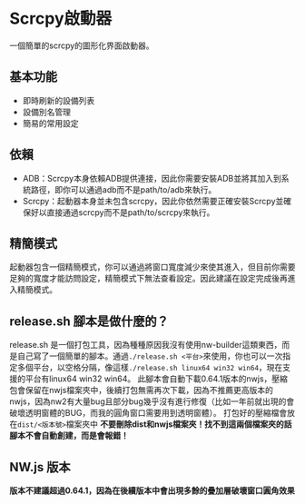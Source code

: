 # Scrcpy啟動器
一個簡單的scrcpy的圖形化界面啟動器。

## 基本功能
- 即時刷新的設備列表
- 設備別名管理
- 簡易的常用設定

## 依賴
- ADB：Scrcpy本身依賴ADB提供連接，因此你需要安裝ADB並將其加入到系統路徑，即你可以通過adb而不是path/to/adb來執行。
- Scrcpy：起動器本身並未包含scrcpy，因此你依然需要正確安裝Scrcpy並確保好以直接通過scrcpy而不是path/to/scrcpy來執行。

## 精簡模式
起動器包含一個精簡模式，你可以通過將窗口寬度減少來使其進入，但目前你需要足夠的寬度才能訪問設定，精簡模式下無法查看設定。因此建議在設定完成後再進入精簡模式。

## release.sh 腳本是做什麼的？
release.sh 是一個打包工具，因為種種原因我沒有使用nw-builder這類東西，而是自己寫了一個簡單的腳本。通過`./release.sh <平台>`來使用，你也可以一次指定多個平台，以空格分隔，像這樣`./release.sh linux64 win32 win64`，現在支援的平台有linux64 win32 win64。
此腳本會自動下載0.64.1版本的nwjs，壓縮包會保留在nwjs檔案夾中，後續打包無需再次下載，因為不推薦更高版本的nwjs，因為nw2有大量bug且部分bug幾乎沒有進行修復（比如一年前就出現的會破壞透明窗體的BUG，而我的圓角窗口需要用到透明窗體）。
打包好的壓縮檔會放在`dist/<版本號>`檔案夾中
**不要刪除dist和nwjs檔案夾！找不到這兩個檔案夾的話腳本不會自動創建，而是會報錯！**

## NW.js 版本
**版本不建議超過0.64.1，因為在後續版本中會出現多餘的疊加層破壞窗口圓角效果**
